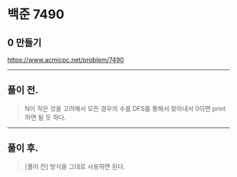 # 백준 7490

## 0 만들기
https://www.acmicpc.net/problem/7490
___
## 풀이 전.
> N이 작은 것을 고려해서 모든 경우의 수를 DFS를 통해서 찾아내서 0이면 print하면 될 듯 하다.
___
## 풀이 후.
> [풀이 전] 방식을 그대로 사용하면 된다. </br>
